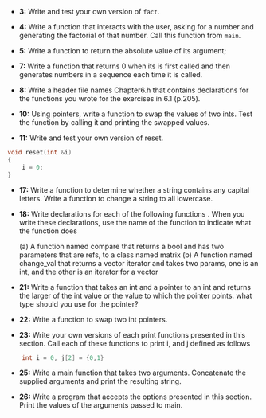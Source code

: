 * __3:__ Write and test your own version of `fact`.

* __4:__ Write a function that interacts with the user, asking for a number and generating the factorial of that number. Call this function from `main`.

* __5:__ Write a function to  return the absolute value of its argument;

* __7:__ Write a function that returns 0 when its is first called and then generates numbers in a sequence each time it is called. 

* __8:__ Write a header file names Chapter6.h that contains declarations for the functions you wrote for the exercises in 6.1 (p.205).

* __10:__ Using pointers, write a function to swap the values of two ints. Test the function by calling it and printing the swapped values.

* __11:__ Write and test your own version of reset.
```c++
void reset(int &i)
{
	i = 0;
}
```

* __17:__ Write a function to determine whether a string contains any capital letters. Write a function to change a string to all lowercase. 

* __18:__ Write declarations for each of the following functions . When you write these declarations, use the name of the function to indicate what the function does

	(a) A function named compare that returns a bool and has two parameters that are refs, to a class named matrix
	(b) A function named change_val that returns a vector<int> iterator and takes two params, one is an int, and the other is an iterator for a vector<int>

* __21:__ Write a function that takes an int and a pointer to an int and returns the larger of the int value or the value to which the pointer points. what type should you use for the pointer?

* __22:__ Write a function to swap two int pointers.

* __23:__ Write your own versions of each print functions presented in this section. Call each of these functions to print i, and j defined as follows
```c++
	int i = 0, j[2] = {0,1}
```

* __25:__ Write a main function  that takes two arguments. Concatenate the supplied arguments and print the resulting string. 

* __26:__ Write a program that accepts the options presented in this section. Print the values of the arguments passed to main. 
